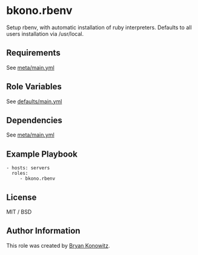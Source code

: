 bkono.rbenv
=========

Setup rbenv, with automatic installation of ruby interpreters. Defaults to all users installation via /usr/local.

Requirements
------------

See [meta/main.yml](meta/main.yml)

Role Variables
--------------

See [defaults/main.yml](defaults/main.yml)

Dependencies
------------

See [meta/main.yml](meta/main.yml)

Example Playbook
----------------

    - hosts: servers
      roles:
         - bkono.rbenv

License
-------

MIT / BSD

Author Information
------------------

This role was created by [Bryan Konowitz](https://github.com/bkono).
